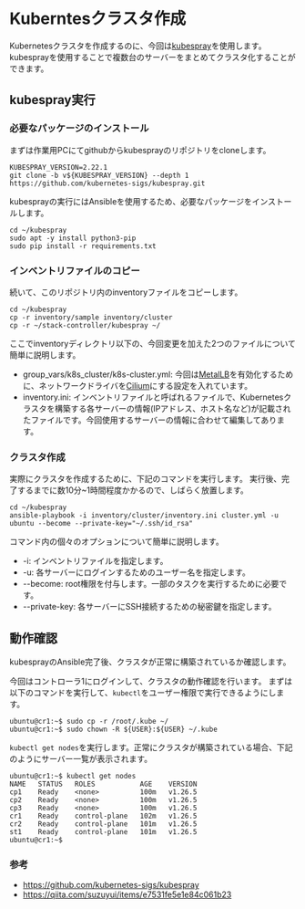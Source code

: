 # Kuberntesクラスタ作成
Kubernetesクラスタを作成するのに、今回は[kubespray](https://github.com/kubernetes-sigs/kubespray)を使用します。
kubesprayを使用することで複数台のサーバーをまとめてクラスタ化することができます。

## kubespray実行
### 必要なパッケージのインストール
まずは作業用PCにてgithubからkubesprayのリポジトリをcloneします。

```
KUBESPRAY_VERSION=2.22.1
git clone -b v${KUBESPRAY_VERSION} --depth 1 https://github.com/kubernetes-sigs/kubespray.git
```

kubesprayの実行にはAnsibleを使用するため、必要なパッケージをインストールします。
```
cd ~/kubespray
sudo apt -y install python3-pip
sudo pip install -r requirements.txt
```

### インベントリファイルのコピー
続いて、このリポジトリ内のinventoryファイルをコピーします。
```
cd ~/kubespray
cp -r inventory/sample inventory/cluster
cp -r ~/stack-controller/kubespray ~/
```

ここでinventoryディレクトリ以下の、今回変更を加えた2つのファイルについて簡単に説明します。
 - group_vars/k8s_cluster/k8s-cluster.yml: 今回は[MetalLB](https://metallb.universe.tf/)を有効化するために、ネットワークドライバを[Cilium](https://cilium.io/)にする設定を入れています。
 - inventory.ini: インベントリファイルと呼ばれるファイルで、Kubernetesクラスタを構築する各サーバーの情報(IPアドレス、ホスト名など)が記載されたファイルです。今回使用するサーバーの情報に合わせて編集してあります。

### クラスタ作成
実際にクラスタを作成するために、下記のコマンドを実行します。
実行後、完了するまでに数10分~1時間程度かかるので、しばらく放置します。
```
cd ~/kubespray
ansible-playbook -i inventory/cluster/inventory.ini cluster.yml -u ubuntu --become --private-key="~/.ssh/id_rsa"
```

コマンド内の個々のオプションについて簡単に説明します。
 - -i: インベントリファイルを指定します。
 - -u: 各サーバーにログインするためのユーザー名を指定します。
 - --become: root権限を付与します。一部のタスクを実行するために必要です。
 - --private-key: 各サーバーにSSH接続するための秘密鍵を指定します。

## 動作確認
kubesprayのAnsible完了後、クラスタが正常に構築されているか確認します。

今回はコントローラ1にログインして、クラスタの動作確認を行います。
まずは以下のコマンドを実行して、`kubectl`をユーザー権限で実行できるようにします。
```
ubuntu@cr1:~$ sudo cp -r /root/.kube ~/
ubuntu@cr1:~$ sudo chown -R ${USER}:${USER} ~/.kube
```

`kubectl get nodes`を実行します。正常にクラスタが構築されている場合、下記のようにサーバー一覧が表示されます。
```
ubuntu@cr1:~$ kubectl get nodes
NAME   STATUS   ROLES           AGE    VERSION
cp1    Ready    <none>          100m   v1.26.5
cp2    Ready    <none>          100m   v1.26.5
cp3    Ready    <none>          100m   v1.26.5
cr1    Ready    control-plane   102m   v1.26.5
cr2    Ready    control-plane   101m   v1.26.5
st1    Ready    control-plane   101m   v1.26.5
ubuntu@cr1:~$ 
```

### 参考
 - https://github.com/kubernetes-sigs/kubespray
 - https://qiita.com/suzuyui/items/e7531fe5e1e84c061b23